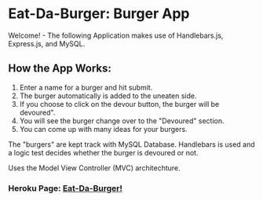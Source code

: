 # Eat-Da-Burger: Burger App

Welcome! - The following Application makes use of Handlebars.js, Express.js, and MySQL.

## How the App Works:
1. Enter a name for a burger and hit submit.
2. The burger automatically is added to the uneaten side.
3. If you choose to click on the devour button, the burger will be devoured".
4. You will see the burger change over to the "Devoured" section.
5. You can come up with many ideas for your burgers. 

The "burgers" are kept track with MySQL Database.
Handlebars is used and a logic test decides whether the burger is devoured or not. 

Uses the Model View Controller (MVC) architechture.


### Heroku Page:  [Eat-Da-Burger!](https://polar-oasis-24673.herokuapp.com/)


